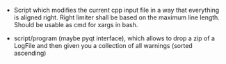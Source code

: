 * Script which modifies the current cpp input file in a way that everything is aligned right. Right limiter shall be based on the maximum line length. Should be usable as cmd for xargs in bash.

* script/program (maybe pyqt interface), which allows to drop a zip of a LogFile and then given you a collection of all warnings (sorted ascending)

